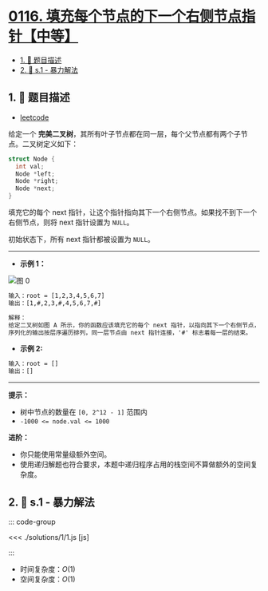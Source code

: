 # [0116. 填充每个节点的下一个右侧节点指针【中等】](https://github.com/tnotesjs/TNotes.leetcode/tree/main/notes/0116.%20%E5%A1%AB%E5%85%85%E6%AF%8F%E4%B8%AA%E8%8A%82%E7%82%B9%E7%9A%84%E4%B8%8B%E4%B8%80%E4%B8%AA%E5%8F%B3%E4%BE%A7%E8%8A%82%E7%82%B9%E6%8C%87%E9%92%88%E3%80%90%E4%B8%AD%E7%AD%89%E3%80%91)

<!-- region:toc -->

- [1. 📝 题目描述](#1--题目描述)
- [2. 🎯 s.1 - 暴力解法](#2--s1---暴力解法)

<!-- endregion:toc -->

## 1. 📝 题目描述

- [leetcode](https://leetcode.cn/problems/populating-next-right-pointers-in-each-node/)

给定一个 **完美二叉树**，其所有叶子节点都在同一层，每个父节点都有两个子节点。二叉树定义如下：

```c
struct Node {
  int val;
  Node *left;
  Node *right;
  Node *next;
}
```

填充它的每个 next 指针，让这个指针指向其下一个右侧节点。如果找不到下一个右侧节点，则将 next 指针设置为 `NULL`。

初始状态下，所有 next 指针都被设置为 `NULL`。

---

- **示例 1：**

![图 0](https://cdn.jsdelivr.net/gh/tnotesjs/imgs@main/2025-09-10-20-37-57.png)

```txt
输入：root = [1,2,3,4,5,6,7]
输出：[1,#,2,3,#,4,5,6,7,#]

解释：
给定二叉树如图 A 所示，你的函数应该填充它的每个 next 指针，以指向其下一个右侧节点，如图 B 所示。
序列化的输出按层序遍历排列，同一层节点由 next 指针连接，'#' 标志着每一层的结束。
```

- **示例 2:**

```txt
输入：root = []
输出：[]
```

---

**提示：**

- 树中节点的数量在 `[0, 2^12 - 1]` 范围内
- `-1000 <= node.val <= 1000`

**进阶：**

- 你只能使用常量级额外空间。
- 使用递归解题也符合要求，本题中递归程序占用的栈空间不算做额外的空间复杂度。

## 2. 🎯 s.1 - 暴力解法

::: code-group

<<< ./solutions/1/1.js [js]

:::

- 时间复杂度：$O(1)$
- 空间复杂度：$O(1)$
